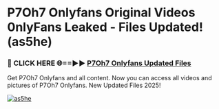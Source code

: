 # P7Oh7 Onlyfans Original Videos 0nlyFans Leaked - Files Updated! (as5he)

<h3>🔴 CLICK HERE 🌐==►► <a href="https://tinyurl.com/2jnfzry5" rel="nofollow">P7Oh7 Onlyfans Updated Files</a></h3>

Get P7Oh7 Onlyfans and all content. Now you can access all videos and pictures of P7Oh7 Onlyfans. New Updated Files 2025!

[![as5he](https://i.imgur.com/GyGTBgg.gif)](https://tinyurl.com/2jnfzry5)
